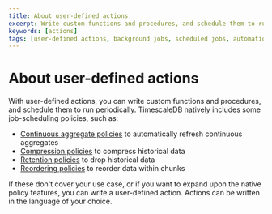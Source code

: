 ```yaml
---
title: About user-defined actions
excerpt: Write custom functions and procedures, and schedule them to run periodically
keywords: [actions]
tags: [user-defined actions, background jobs, scheduled jobs, automation framework]
---
```


# About user-defined actions

With user-defined actions, you can write custom functions and procedures, and
schedule them to run periodically. TimescaleDB natively includes some
job-scheduling policies, such as:

*   [Continuous aggregate policies][caggs] to automatically refresh continuous
    aggregates
*   [Compression policies][compressing] to compress historical data
*   [Retention policies][retention] to drop historical data
*   [Reordering policies][reordering] to reorder data within chunks

If these don't cover your use case, or if you want to expand upon the native
policy features, you can write a user-defined action. Actions can be written in
the language of your choice.

[caggs]: /timescaledb/:currentVersion:/how-to-guides/continuous-aggregates/refresh-policies/
[compressing]: /timescaledb/:currentVersion:/how-to-guides/compression/about-compression/
[reordering]: /api/:currentVersion:/hypertable/add_reorder_policy/
[retention]: /timescaledb/:currentVersion:/how-to-guides/data-retention/create-a-retention-policy/

